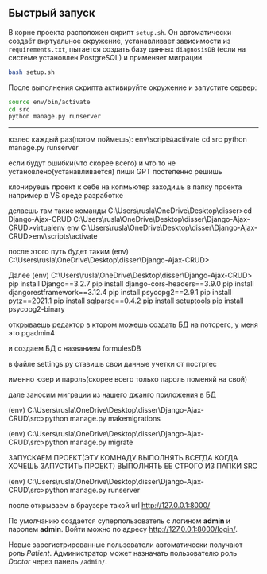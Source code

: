 ## Быстрый запуск

В корне проекта расположен скрипт `setup.sh`. Он автоматически
создаёт виртуальное окружение, устанавливает зависимости из
`requirements.txt`, пытается создать базу данных `diagnosisDB` (если
на системе установлен PostgreSQL) и применяет миграции.

```bash
bash setup.sh
```

После выполнения скрипта активируйте окружение и запустите сервер:

```bash
source env/bin/activate
cd src
python manage.py runserver
```

---


юзлес каждый раз(потом поймешь):
env\scripts\activate
cd src
python manage.py runserver



если будут ошибки(что скорее всего) и что то не установлено(устанавливается) пиши GPT постепенно решишь



клонируешь проект к себе на копмьютер
заходишь в папку проекта например в VS среде разработке

делаешь там такие команды 
C:\Users\rusla\OneDrive\Desktop\disser>cd Django-Ajax-CRUD 
C:\Users\rusla\OneDrive\Desktop\disser\Django-Ajax-CRUD>virtualenv env
C:\Users\rusla\OneDrive\Desktop\disser\Django-Ajax-CRUD>env\scripts\activate

после этого путь будет таким
(env) C:\Users\rusla\OneDrive\Desktop\disser\Django-Ajax-CRUD>

Далее
(env) C:\Users\rusla\OneDrive\Desktop\disser\Django-Ajax-CRUD>
pip install Django==3.2.7
pip install django-cors-headers==3.9.0
pip install djangorestframework==3.12.4
pip install psycopg2==2.9.1
pip install pytz==2021.1
pip install sqlparse==0.4.2 
pip install setuptools
pip install psycopg2-binary


открываешь редактор в ктором можешь создать БД на потсрегс, у меня это pgadmin4

и создаем БД с названием formulesDB




в файле settings.py ставишь свои данные учетки от постргес


именно юзер и пароль(скорее всего только пароль поменяй на свой)


дале заносим миграции из нашего джанго приложения в БД


(env) C:\Users\rusla\OneDrive\Desktop\disser\Django-Ajax-CRUD\src>python manage.py makemigrations

(env) C:\Users\rusla\OneDrive\Desktop\disser\Django-Ajax-CRUD\src>python manage.py migrate

  

ЗАПУСКАЕМ ПРОЕКТ(ЭТУ КОМНАДУ ВЫПОЛНЯТЬ ВСЕГДА КОГДА ХОЧЕШЬ ЗАПУСТИТЬ ПРОЕКТ) ВЫПОЛНЯТЬ ЕЕ СТРОГО ИЗ ПАПКИ SRC

(env) C:\Users\rusla\OneDrive\Desktop\disser\Django-Ajax-CRUD\src>python manage.py runserver

после открываем в браузере такой url http://127.0.0.1:8000/

По умолчанию создается суперпользователь с логином **admin** и паролем **admin**.
Войти можно по адресу http://127.0.0.1:8000/login/.

Новые зарегистрированные пользователи автоматически получают роль *Patient*.
Администратор может назначать пользователю роль *Doctor* через панель `/admin/`.


